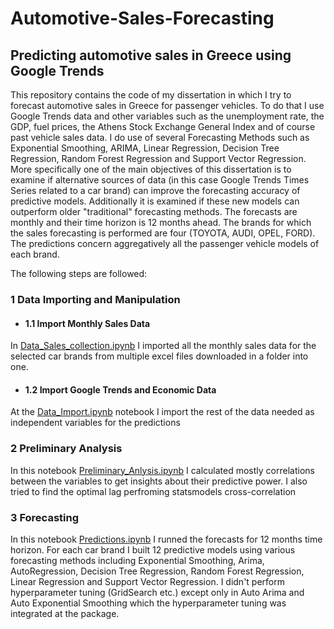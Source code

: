 # Automotive-Sales-Forecasting
## Predicting automotive sales in Greece using Google Trends

This repository contains the code of my dissertation in which I try to forecast automotive sales in Greece for passenger vehicles. To do that I use Google Trends data and other variables such as the unemployment rate, the GDP, fuel prices, the Athens Stock Exchange General Index and of course past vehicle sales data.
I do use of several Forecasting Methods such as Exponential Smoothing, ARIMA, Linear Regression, Decision Tree Regression, Random Forest Regression and Support Vector Regression.
More specifically one of the main objectives of this dissertation is to examine if alternative sources of data (in this case Google Trends Times Series related to a car brand) can improve the forecasting accuracy of predictive models. Additionally it is examined if these new models can outperform older "traditional" forecasting methods.
The forecasts are monthly and their time horizon is 12 months ahead.
The brands for which the sales forecasting is performed are four (TOYOTA, AUDI, OPEL, FORD). The predictions concern aggregatively all the passenger vehicle models of each brand.

The following steps are followed:

### 1 Data Importing and Manipulation
* #### 1.1 Import Monthly Sales Data
In [Data_Sales_collection.ipynb](Notebooks/Sales_data_collection.ipynb) I imported all the monthly sales data for the selected car brands from multiple excel files downloaded in a folder into one.

* #### 1.2 Import Google Trends and Economic Data
At the [Data_Import.ipynb](Notebooks/Data_Import.ipynb) notebook I import the rest of the data needed as independent variables for the predictions


### 2 Preliminary Analysis
In this notebook [Preliminary_Anlysis.ipynb](Notebooks/Preliminary_Analysis.ipynb) I calculated mostly correlations between the variables to get insights about their predictive power. I also tried to find the optimal lag perfroming statsmodels cross-correlation 


### 3 Forecasting 
In this notebook [Predictions.ipynb](Notebooks/Predictions.ipynb) I runned the forecasts for 12 months time horizon. For each car brand I built 12 predictive models using various forecasting methods including Exponential Smoothing, Arima, AutoRegression, Decision Tree Regression, Random Forest Regression, Linear Regression and Support Vector Regression. I didn't perform hyperparameter tuning (GridSearch etc.) except only in Auto Arima and Auto Exponential Smoothing which the hyperparameter tuning was integrated at the package.

